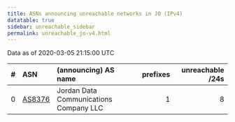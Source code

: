 ```yaml
---
title: ASNs announcing unreachable networks in JO (IPv4)
datatable: true
sidebar: unreachable_sidebar
permalink: unreachable_jo-v4.html
---
```


Data as of 2020-03-05 21:15:00 UTC


<div class="datatable-begin"></div>

|   # | ASN                                  | (announcing) AS name                   |   prefixes |   unreachable /24s |
|----:|:-------------------------------------|:---------------------------------------|-----------:|-------------------:|
|   0 | [AS8376](unreachable_AS8376-v4.html) | Jordan Data Communications Company LLC |          1 |                  8 |

<div class="datatable-end"></div>